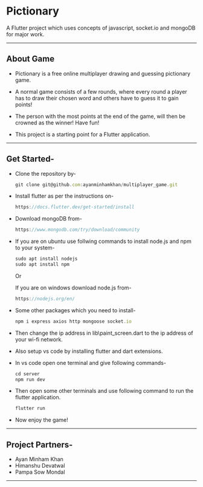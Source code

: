 # Pictionary

A Flutter project which uses concepts of javascript, socket.io and mongoDB for major work.

---

## About Game

- Pictionary is a free online multiplayer drawing and guessing pictionary game.

- A normal game consists of a few rounds, where every round a player has to draw their chosen word and others have to guess it to gain points!

- The person with the most points at the end of the game, will then be crowned as the winner!
Have fun!

- This project is a starting point for a Flutter application.

---

## Get Started-

- Clone the repository by-
  ``` javascript 
  git clone git@github.com:ayanminhamkhan/multiplayer_game.git
  ```
- Install flutter as per the instructions on-
  ``` javascript 
  https://docs.flutter.dev/get-started/install
  ```
- Download mongoDB from-
  ``` javascript 
  https://www.mongodb.com/try/download/community
  ```
- If you are on ubuntu use follwing commands to install node.js and npm to your system-
  ``` javascript 
  sudo apt install nodejs
  sudo apt install npm
  ```
  Or 

  If you are on windows download node.js from-
  ``` javascript 
  https://nodejs.org/en/
  ```
- Some other packages which you need to install-
  ``` javascript 
  npm i express axios http mongoose socket.io
  ```
- Then change the ip address in lib\paint_screen.dart to the ip address of your wi-fi network.
- Also setup vs code by installing flutter and dart extensions.
- In vs code open one terminal and give following commands-
  ``` javascript 
  cd server
  npm run dev
  ```
- Then open some other terminals and use following command to run the flutter application.
  ``` javascript 
  flutter run
  ```
- Now enjoy the game!
  
---
## Project Partners-
- Ayan Minham Khan
- Himanshu Devatwal
- Pampa Sow Mondal

---


